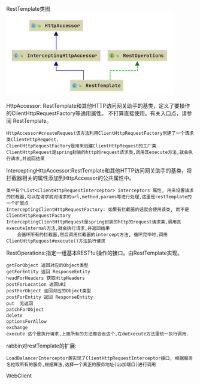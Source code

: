 RestTemplate类图
![RestTemplate类图](img/951656554520_.pic.jpg)

HttpAccessor: RestTemplate和其他HTTP访问网关助手的基类，定义了要操作的ClientHttpRequestFactory等通用属性。 不打算直接使用。有关入口点，请参阅 RestTemplate。
    
    HttpAccessor#createRequest该方法利用ClientHttpRequestFactory创建了一个请求类ClientHttpRequest.
    ClientHttpRequestFactory是用来创建ClientHttpRequest的工厂类
    ClientHttpRequest是spring封装的http的request请求类,调用其execute方法,就会执行请求,并返回结果
    
InterceptingHttpAccessor:RestTemplate和其他HTTP访问网关助手的基类，将拦截器相关的属性添加到HttpAccessor的公共属性中。
    
    类中有个List<ClientHttpRequestInterceptor> interceptors 属性, 用来设置请求的拦截器,可以在请求前对请求的url,method,params等进行处理,这里是restTemplate的一个扩展点
    InterceptingClientHttpRequestFactory: 如果有拦截器的话就会使用该类, 而不是ClientHttpRequestFactory
    InterceptingClientHttpRequest是spring封装的http的request请求类,调用其executeInternal方法,就会执行请求,并返回结果
        会循环所有的拦截器,然后调用拦截器的intercept方法, 循环完毕时,调用ClientHttpRequest#execute()方法执行请求
    
RestOperations:指定一组基本RESTful操作的接口。由RestTemplate实现。

    getForObject 返回对应的Object类型
    getForEntity 返回 ResponseEntity
    headForHeaders 获取HttpHeaders
    postForLocation 返回URI
    postForObject 返回对应的Object类型
    postForEntity 返回 ResponseEntity
    put  无返回
    patchForObject
    delete
    optionsForAllow
    exchange
    execute 这个是执行请求,上面所有的方法都会走这个,在doExecute方法里统一执行调用.
    

rabbin对restTemplate的扩展:

    LoadBalancerInterceptor类实现了ClientHttpRequestInterceptor接口, 根据服务名拉取所有的服务,根据算法,选择一个真正的服务地址(ip加端口)进行调用

WebClient




























